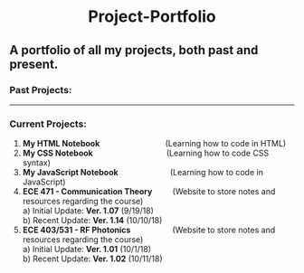 # <p align="center"> Project-Portfolio </p>
## A portfolio of all my projects, both past and present.

### Past Projects: 

---

### Current Projects:

1)  **My HTML Notebook** &emsp;&emsp;&emsp;&emsp;&emsp;&emsp;&emsp;&emsp;(Learning how to code in HTML)
2)  **My CSS Notebook** &emsp;&emsp;&emsp;&emsp;&emsp;&emsp;&emsp;&emsp;&emsp;(Learning how to code CSS syntax)
3)  **My JavaScript Notebook** &nbsp;&emsp;&emsp;&emsp;&emsp;&emsp;&emsp;(Learning how to code in JavaScript)
4)  **ECE 471 - Communication Theory** &nbsp;&emsp;&emsp;(Website to store notes and resources regarding the course) <br /> 
  a)  Initial Update: **Ver. 1.07** (9/19/18)<br />
  b)  Recent Update: **Ver. 1.14** (10/10/18)
5)  **ECE 403/531 - RF Photonics** &emsp;&emsp;&emsp;&emsp;&emsp;(Website to store notes and resources regarding the course) <br />
  a)  Initial Update: **Ver. 1.01** (10/1/18)<br />
  b)  Recent Update: **Ver. 1.02** (10/11/18)
